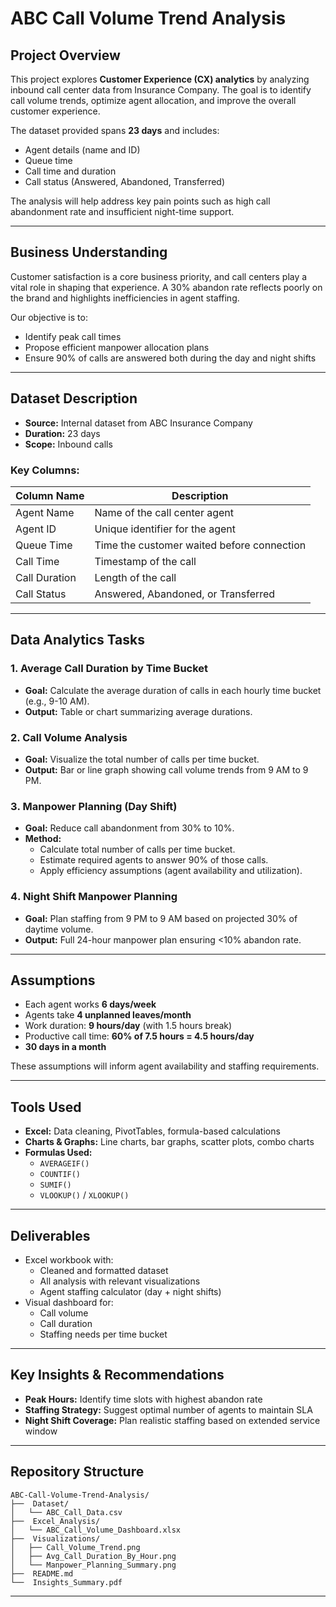 # ABC Call Volume Trend Analysis

##  Project Overview
This project explores **Customer Experience (CX) analytics** by analyzing inbound call center data from Insurance Company. The goal is to identify call volume trends, optimize agent allocation, and improve the overall customer experience.

The dataset provided spans **23 days** and includes:
- Agent details (name and ID)
- Queue time
- Call time and duration
- Call status (Answered, Abandoned, Transferred)

The analysis will help address key pain points such as high call abandonment rate and insufficient night-time support.

---

##  Business Understanding
Customer satisfaction is a core business priority, and call centers play a vital role in shaping that experience. A 30% abandon rate reflects poorly on the brand and highlights inefficiencies in agent staffing.

Our objective is to:
- Identify peak call times
- Propose efficient manpower allocation plans
- Ensure 90% of calls are answered both during the day and night shifts

---

##  Dataset Description
- **Source:** Internal dataset from ABC Insurance Company
- **Duration:** 23 days
- **Scope:** Inbound calls

### Key Columns:
| Column Name     | Description                              |
|----------------|------------------------------------------|
| Agent Name     | Name of the call center agent             |
| Agent ID       | Unique identifier for the agent           |
| Queue Time     | Time the customer waited before connection|
| Call Time      | Timestamp of the call                     |
| Call Duration  | Length of the call                        |
| Call Status    | Answered, Abandoned, or Transferred       |

---

##  Data Analytics Tasks

### 1️. Average Call Duration by Time Bucket
- **Goal:** Calculate the average duration of calls in each hourly time bucket (e.g., 9-10 AM).
- **Output:** Table or chart summarizing average durations.

### 2️. Call Volume Analysis
- **Goal:** Visualize the total number of calls per time bucket.
- **Output:** Bar or line graph showing call volume trends from 9 AM to 9 PM.

### 3️. Manpower Planning (Day Shift)
- **Goal:** Reduce call abandonment from 30% to 10%.
- **Method:**
  - Calculate total number of calls per time bucket.
  - Estimate required agents to answer 90% of those calls.
  - Apply efficiency assumptions (agent availability and utilization).

### 4️. Night Shift Manpower Planning
- **Goal:** Plan staffing from 9 PM to 9 AM based on projected 30% of daytime volume.
- **Output:** Full 24-hour manpower plan ensuring <10% abandon rate.

---

##  Assumptions
- Each agent works **6 days/week**
- Agents take **4 unplanned leaves/month**
- Work duration: **9 hours/day** (with 1.5 hours break)
- Productive call time: **60% of 7.5 hours = 4.5 hours/day**
- **30 days in a month**

These assumptions will inform agent availability and staffing requirements.

---

##  Tools Used
- **Excel:** Data cleaning, PivotTables, formula-based calculations
- **Charts & Graphs:** Line charts, bar graphs, scatter plots, combo charts
- **Formulas Used:**
  - `AVERAGEIF()`
  - `COUNTIF()`
  - `SUMIF()`
  - `VLOOKUP()` / `XLOOKUP()`

---

##  Deliverables
- Excel workbook with:
  - Cleaned and formatted dataset
  - All analysis with relevant visualizations
  - Agent staffing calculator (day + night shifts)
- Visual dashboard for:
  - Call volume
  - Call duration
  - Staffing needs per time bucket

---

##  Key Insights & Recommendations
- **Peak Hours:** Identify time slots with highest abandon rate
- **Staffing Strategy:** Suggest optimal number of agents to maintain SLA
- **Night Shift Coverage:** Plan realistic staffing based on extended service window

---

##  Repository Structure
```
ABC-Call-Volume-Trend-Analysis/
├──  Dataset/
│   └── ABC_Call_Data.csv
├──  Excel_Analysis/
│   └── ABC_Call_Volume_Dashboard.xlsx
├──  Visualizations/
│   ├── Call_Volume_Trend.png
│   ├── Avg_Call_Duration_By_Hour.png
│   └── Manpower_Planning_Summary.png
├──  README.md
└──  Insights_Summary.pdf
```

---



